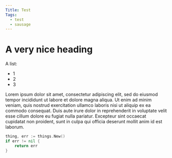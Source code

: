 ```yaml
---
Title: Test
Tags:
  - test
  - sausage
---
```


# A very nice heading

A list:

- 1
- 2
- 3

Lorem ipsum dolor sit amet, consectetur adipiscing elit, sed do eiusmod tempor incididunt ut labore et dolore magna aliqua. Ut enim ad minim veniam, quis nostrud exercitation ullamco laboris nisi ut aliquip ex ea commodo consequat. Duis aute irure dolor in reprehenderit in voluptate velit esse cillum dolore eu fugiat nulla pariatur. Excepteur sint occaecat cupidatat non proident, sunt in culpa qui officia deserunt mollit anim id est laborum.

```go
thing, err := things.New()
if err != nil {
    return err
}
```
